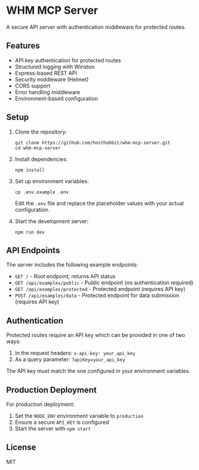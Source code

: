 # WHM MCP Server

A secure API server with authentication middleware for protected routes.

## Features

- API key authentication for protected routes
- Structured logging with Winston
- Express-based REST API
- Security middleware (Helmet)
- CORS support
- Error handling middleware
- Environment-based configuration

## Setup

1. Clone the repository:
   ```
   git clone https://github.com/hosthobbit/whm-mcp-server.git
   cd whm-mcp-server
   ```

2. Install dependencies:
   ```
   npm install
   ```

3. Set up environment variables:
   ```
   cp .env.example .env
   ```
   Edit the `.env` file and replace the placeholder values with your actual configuration.

4. Start the development server:
   ```
   npm run dev
   ```

## API Endpoints

The server includes the following example endpoints:

- `GET /` - Root endpoint, returns API status
- `GET /api/examples/public` - Public endpoint (no authentication required)
- `GET /api/examples/protected` - Protected endpoint (requires API key)
- `POST /api/examples/data` - Protected endpoint for data submission (requires API key)

## Authentication

Protected routes require an API key which can be provided in one of two ways:

1. In the request headers: `x-api-key: your_api_key`
2. As a query parameter: `?apiKey=your_api_key`

The API key must match the one configured in your environment variables.

## Production Deployment

For production deployment:

1. Set the `NODE_ENV` environment variable to `production`
2. Ensure a secure `API_KEY` is configured
3. Start the server with `npm start`

## License

MIT